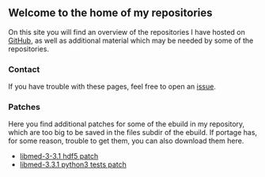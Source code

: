## Welcome to the home of my repositories

On this site you will find an overview of the repositories I have hosted on [GitHub](https://github.com/waebbl/), as well as additional material which may be needed by some of the repositories.

### Contact

If you have trouble with these pages, feel free to open an [issue](https://github.com/waebbl/waebbl.github.io/issues).

### Patches

Here you find additional patches for some of the ebuild in my repository, which are too big to be saved in the files subdir of the ebuild. If portage has, for some reason, trouble to get them, you can also download them here.

- [libmed-3-3.1 hdf5 patch](libmed-3.3.1-hdf5-1.10-support.patch.gz)
- [libmed-3.3.1 python3 tests patch](libmed-3.3.1-tests-python3.patch.gz)
